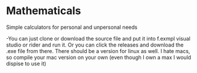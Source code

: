# Mathematicals
Simple calculators for personal and unpersonal needs

-You can just clone or download the source file and put it into f.exmpl visual studio or rider and run it. Or you can click the releases and download the .exe file from there. There should be a version for linux as well. I hate macs, so compile your mac version on your own (even though I own a max I would dispise to use it)
